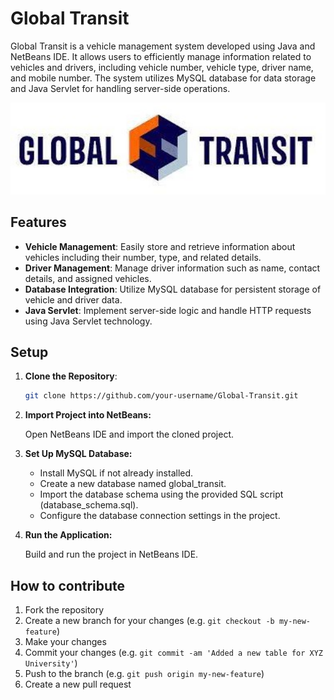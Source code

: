 # Global Transit

Global Transit is a vehicle management system developed using Java and NetBeans IDE. It allows users to efficiently manage information related to vehicles and drivers, including vehicle number, vehicle type, driver name, and mobile number. The system utilizes MySQL database for data storage and Java Servlet for handling server-side operations.

<img src="https://github.com/nkrgupta999/GlobalTransit/blob/main/src/Extrafiles/Banner.jpeg" width="600"/>

## Features

- **Vehicle Management**: Easily store and retrieve information about vehicles including their number, type, and related details.
- **Driver Management**: Manage driver information such as name, contact details, and assigned vehicles.
- **Database Integration**: Utilize MySQL database for persistent storage of vehicle and driver data.
- **Java Servlet**: Implement server-side logic and handle HTTP requests using Java Servlet technology.

## Setup

1. **Clone the Repository**: 
   ```bash
   git clone https://github.com/your-username/Global-Transit.git

2. **Import Project into NetBeans:**
   
    Open NetBeans IDE and import the cloned project.

4. **Set Up MySQL Database:**

   - Install MySQL if not already installed.   
   - Create a new database named global_transit.   
   - Import the database schema using the provided SQL script (database_schema.sql).   
   - Configure the database connection settings in the project.
   
5. **Run the Application:**
   
    Build and run the project in NetBeans IDE.
   
## How to contribute

1. Fork the repository
2. Create a new branch for your changes (e.g. `git checkout -b my-new-feature`)
3. Make your changes
4. Commit your changes (e.g. `git commit -am 'Added a new table for XYZ University'`)
5. Push to the branch (e.g. `git push origin my-new-feature`)
6. Create a new pull request


